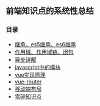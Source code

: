 ## 前端知识点的系统性总结

### 目录
- <a href="https://github.com/qqqiangqiang/review/tree/master/extend">继承、es5继承、es6继承</a>
- <a href="https://github.com/qqqiangqiang/review/tree/master/base/scope">作用域、作用域链、闭包</a>
- <a href="https://github.com/qqqiangqiang/review/tree/master/base/async">异步详解</a>
- <a href="https://github.com/qqqiangqiang/review/tree/master/base/module">javascript中的模块</a>
- <a href="https://github.com/qqqiangqiang/review/tree/master/vue">vue实现原理</a>
- <a href="https://github.com/qqqiangqiang/review/tree/master/vue-router">vue-router</a>
- <a href="https://github.com/qqqiangqiang/review/tree/master/mobile">移动端布局</a>
- <a href="https://github.com/qqqiangqiang/review/tree/master/interview">零碎知识点</a>